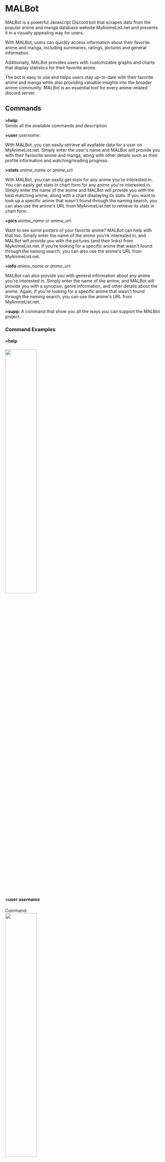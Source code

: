 # MALBot
MALBot is a powerful Javascript Discord bot that scrapes data
from the popular anime and manga database website MyAnimeList.net and presents it in a visually
appealing way for users.

With MALBot, users can quickly access information about their favorite
anime and manga, including summaries, ratings, pictures and general information.

Additionally, MALBot provides users with customizable graphs and charts that display statistics
for their favorite anime.

The bot is easy to use and helps users stay up-to-date with their favorite anime and manga
while also providing valuable insights into the broader anime community.
MALBot is an essential tool for every anime-related discord server.


## Commands

**>help**: <br>
Sends all the available commands and description <br>

**>user** _username_:

With MALBot, you can easily retrieve all available data for a user on MyAnimeList.net. 
Simply enter the user's name and MALBot will provide you with their favourite anime and manga, 
along with other details such as their profile information and watching/reading progress. <br>

**>stats** _anime_name_ or _anime_url_:

With MALBot, you can easily get stats for any anime you're interested in.
You can easily get stats in chart form for any anime you're interested in. 
Simply enter the name of the anime and MALBot will provide you with the best matching anime, 
along with a chart displaying its stats. If you want to look up a specific anime that wasn't 
found through the naming search, you can also use the anime's URL from MyAnimeList.net 
to retrieve its stats in chart form. <br>

**>pics** _anime_name_ or _anime_url_: 

Want to see some posters of your favorite anime? MALBot can help with that too. 
Simply enter the name of the anime you're interested in, and MALBot will provide you 
with the pictures (and their links) from MyAnimeList.net. 
If you're looking for a specific anime that wasn't found through the naming search, 
you can also use the anime's URL from MyAnimeList.net.

**>info** _anime_name_ or _anime_url_: 

MALBot can also provide you with general information about any anime you're interested in. 
Simply enter the name of the anime, and MALBot will provide you with a synopsis, 
genre information, and other details about the anime. 
Again, if you're looking for a specific anime that wasn't found through the naming search, 
you can use the anime's URL from MyAnimeList.net.

**>supp**: 
A command that show you all the ways you can support the MALBot project.

### Command Examples

#### **>help** <br>
<img src="https://github.com/StavrosNik4/MALBot/blob/main/examples/help.png" width=45% height=45%> <br>

#### **>user** _username_
Command: <br>
<img src="https://github.com/StavrosNik4/MALBot/blob/main/examples/user_1.png" width=45%> <br>
Result: <br>
<img src="https://github.com/StavrosNik4/MALBot/blob/main/examples/user_2.png" width=45% height=45%> <br>

#### **>stats** _anime_name_
Command: <br>
<img src="https://github.com/StavrosNik4/MALBot/blob/main/examples/stats_1.png" width=45%> <br>
Result: <br>
<img src="https://github.com/StavrosNik4/MALBot/blob/main/examples/stats_2.png" width=45% height=45%> <br>

<ins>Note</ins>: Alternative you can use the **URL** of the anime from MAL.

#### **>pics** _anime_name_
Command: <br>
<img src="https://github.com/StavrosNik4/MALBot/blob/main/examples/pics_1.png" width=45%> <br>
Result: <br>
<img src="https://github.com/StavrosNik4/MALBot/blob/main/examples/pics_2.png" width=45% height=45%> <br>

<ins>Note</ins>: Alternative you can use the anime's **URL** from MAL.

#### **>info** _anime_name_
Command: <br>
<img src="https://github.com/StavrosNik4/MALBot/blob/main/examples/info_1.png" width=45%> <br>
Result: <br>
<img src="https://github.com/StavrosNik4/MALBot/blob/main/examples/info_2.png" width=45% height=45%> <br>
<img src="https://github.com/StavrosNik4/MALBot/blob/main/examples/info_3.png" width=45% height=45%> <br>

<ins>Note</ins>: Alternative you can use the anime's **URL** from MAL.

#### **>supp**


## Invite the official bot to your server
``link``

## Documentation

The official full documentation for both use and coding is available here.

## Contribute

If you have an idea for the bot simply open an **issue page**. <br>
If you have done some work open a **pull request** where we can discuss it
before we add it. <br>
Thank you for all contributions! :heart:

### How to set up for coding & contribution

#### Pre-requirements
1. Discord.js
2. MalScrapper by Kylart (https://github.com/Kylart/MalScraper)
3. quickchart-js (https://www.npmjs.com/package/quickchart-js)

You can install all the pre-requirements with these commands: <br>
```npm i discord.js``` <br>
```npm install --save mal-scraper``` <br>
```npm i quickchart-js``` <br>

#### Steps:
1. Fork the project
2. Make a discord bot application through the Discord Developers Portal
3. Change the TOKEN value with your token (in string format)
4. Make your commits
5. Open a pull request

## Support

If you want to support the project you can:
<li>Star the project on GitHub or help by contributing</li>
<li>Watch my YouTube video for the bot (it's in Greek but there are English subtitles available): </li>
<li>Donate through PayPal: https://www.paypal.com/donate/?hosted_button_id=63 </li>
<li>Buy me a Ko-fi: https://ko-fi.com/kamenos </li>
<li>Add the bot to your own Discord server</li>
<br>
All money will be used for the bot's hosting. <br>
Thank you for all your support! :heart: